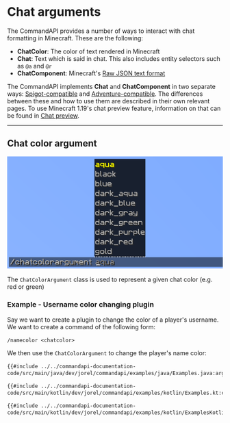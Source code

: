 # Chat arguments

The CommandAPI provides a number of ways to interact with chat formatting in Minecraft. These are the following:

- **ChatColor**: The color of text rendered in Minecraft
- **Chat**: Text which is said in chat. This also includes entity selectors such as `@a` and `@r`
- **ChatComponent**: Minecraft's [Raw JSON text format](https://minecraft.gamepedia.com/Raw_JSON_text_format)

The CommandAPI implements **Chat** and **ChatComponent** in two separate ways: [Spigot-compatible](./argument_chat_spigot.md) and [Adventure-compatible](./argument_chat_adventure.md). The differences between these and how to use them are described in their own relevant pages. To use Minecraft 1.19's chat preview feature, information on that can be found in [Chat preview](./chatpreview.md).

-----

## Chat color argument

![Chatcolor argument in-game, displaying a list of Minecraft chat colors](./images/arguments/chatcolor.png)

The `ChatColorArgument` class is used to represent a given chat color (e.g. red or green)

<div class="example">

### Example - Username color changing plugin

Say we want to create a plugin to change the color of a player's username. We want to create a command of the following form:

```mccmd
/namecolor <chatcolor>
```

We then use the `ChatColorArgument` to change the player's name color:

<div class="multi-pre">

```java,Java
{{#include ../../commandapi-documentation-code/src/main/java/dev/jorel/commandapi/examples/java/Examples.java:argumentChats1}}
```

```kotlin,Kotlin
{{#include ../../commandapi-documentation-code/src/main/kotlin/dev/jorel/commandapi/examples/kotlin/Examples.kt:chatcolorarguments}}
```

```kotlin,Kotlin_DSL
{{#include ../../commandapi-documentation-code/src/main/kotlin/dev/jorel/commandapi/examples/kotlin/ExamplesKotlinDSL.kt:chatcolorarguments}}
```

</div>

</div>
